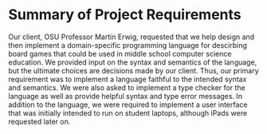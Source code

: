 # Summary of Project Requirements

Our client, OSU Professor Martin Erwig, requested that we help design and then implement a domain-specific programming language for descirbing board games that could be used in middle school computer science education. We provided input on the syntax and semantics of the language, but the ultimate choices are decisions made by our client. Thus, our primary requirement was to implement a language faithful to the intended syntax and semantics. We were also asked to implement a type checker for the language as well as provide helpful syntax and type error messages. In addition to the language, we were required to implement a user interface that was initially intended to run on student laptops, although iPads were requested later on.
